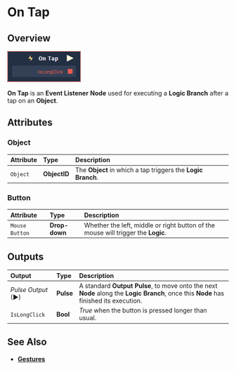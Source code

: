 # On Tap

## Overview

![The On Tap Node.](../../../.gitbook/assets/node-on-tap.png)

**On Tap** is an **Event Listener** **Node** used for executing a **Logic Branch** after a tap on an **Object**.

## Attributes

### Object

| Attribute | Type | Description |
| :--- | :--- | :--- |
| `Object` | **ObjectID** | The **Object** in which a tap triggers the **Logic Branch**. |

### Button

| Attribute | Type | Description |
| :--- | :--- | :--- |
| `Mouse Button` | **Drop-down** | Whether the left, middle or right button of the mouse will trigger the **Logic**. |

## Outputs

| Output | Type | Description |
| :--- | :--- | :--- |
| _Pulse Output_ \(►\) | **Pulse** | A standard **Output Pulse**, to move onto the next **Node** along the **Logic Branch**, once this **Node** has finished its execution. |
| `IsLongClick` | **Bool** | _True_ when the button is pressed longer than usual. |

## See Also

* [**Gestures**](./)

